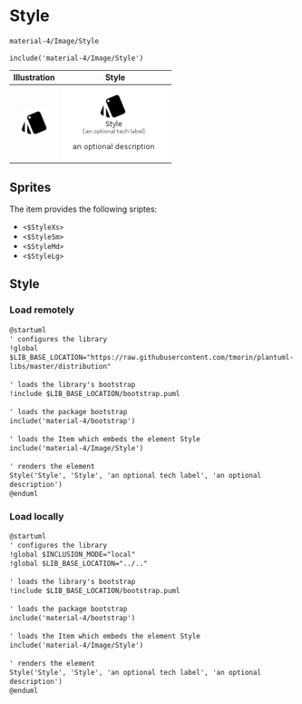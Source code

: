 # Style


```text
material-4/Image/Style
```

```text
include('material-4/Image/Style')
```



| Illustration | Style |
| :---: | :---: |
| ![illustration for Illustration](../../material-4/Image/Style.png) | ![illustration for Style](../../material-4/Image/Style.Local.png) |



## Sprites
The item provides the following sriptes:

- `<$StyleXs>`
- `<$StyleSm>`
- `<$StyleMd>`
- `<$StyleLg>`





## Style

### Load remotely
```plantuml
@startuml
' configures the library
!global $LIB_BASE_LOCATION="https://raw.githubusercontent.com/tmorin/plantuml-libs/master/distribution"

' loads the library's bootstrap
!include $LIB_BASE_LOCATION/bootstrap.puml

' loads the package bootstrap
include('material-4/bootstrap')

' loads the Item which embeds the element Style
include('material-4/Image/Style')

' renders the element
Style('Style', 'Style', 'an optional tech label', 'an optional description')
@enduml
```

### Load locally
```plantuml
@startuml
' configures the library
!global $INCLUSION_MODE="local"
!global $LIB_BASE_LOCATION="../.."

' loads the library's bootstrap
!include $LIB_BASE_LOCATION/bootstrap.puml

' loads the package bootstrap
include('material-4/bootstrap')

' loads the Item which embeds the element Style
include('material-4/Image/Style')

' renders the element
Style('Style', 'Style', 'an optional tech label', 'an optional description')
@enduml
```

